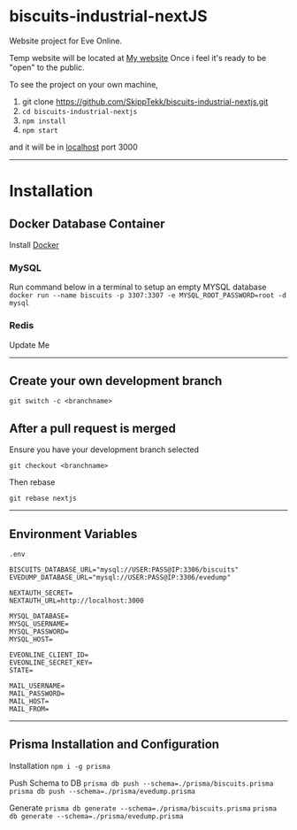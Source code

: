 # biscuits-industrial-nextJS

Website project for Eve Online.

Temp website will be located at [My website](https://skipptekk.com) Once i feel it's ready to be "open" to the public.

To see the project on your own machine,

1. git clone https://github.com/SkippTekk/biscuits-industrial-nextjs.git
2. `cd biscuits-industrial-nextjs`
3. `npm install`
4. `npm start`

and it will be in [localhost](http://localhost:3000) port 3000

---

# Installation

## Docker Database Container

Install [Docker](https://www.docker.com)

### MySQL

Run command below in a terminal to setup an empty MYSQL database
`docker run --name biscuits -p 3307:3307 -e MYSQL_ROOT_PASSWORD=root -d mysql`

### Redis

Update Me

---

## Create your own development branch

`git switch -c <branchname>`

## After a pull request is merged

Ensure you have your development branch selected

`git checkout <branchname>`

Then rebase

`git rebase nextjs`

---

## Environment Variables

`.env`

```
BISCUITS_DATABASE_URL="mysql://USER:PASS@IP:3306/biscuits"
EVEDUMP_DATABASE_URL="mysql://USER:PASS@IP:3306/evedump"

NEXTAUTH_SECRET=
NEXTAUTH_URL=http://localhost:3000

MYSQL_DATABASE=
MYSQL_USERNAME=
MYSQL_PASSWORD=
MYSQL_HOST=

EVEONLINE_CLIENT_ID=
EVEONLINE_SECRET_KEY=
STATE=

MAIL_USERNAME=
MAIL_PASSWORD=
MAIL_HOST=
MAIL_FROM=
```

---

## Prisma Installation and Configuration

Installation
`npm i -g prisma`

Push Schema to DB
`prisma db push --schema=./prisma/biscuits.prisma`
`prisma db push --schema=./prisma/evedump.prisma`

Generate
`prisma db generate --schema=./prisma/biscuits.prisma`
`prisma db generate --schema=./prisma/evedump.prisma`
